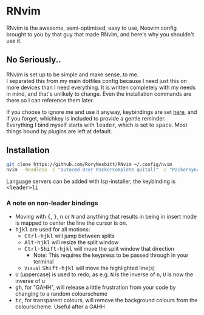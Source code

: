 # RNvim

RNvim is the awesome, semi-optimised, easy to use, Neovim config brought to you
by that guy that made RNvim, and here's why you shouldn't use it.

## No Seriously..

RNvim is set up to be simple and make sense..to me.  
I separated this from my main dotfiles config because I need just this on more
devices than I need everything. It is written completely with my needs in mind,
and that's unlikely to change. Even the installation commands are there so I can
reference them later.

If you choose to ignore me and use it anyway, keybindings are set
[here](lua/keybindings.lua), and if you forget, whichkey is included to provide
a gentle reminder.  
Everything I bind myself starts with <kbd>leader</kbd>, which is set to <kbd>space</kbd>. Most things
bound by plugins are left at default.

## Installation

```sh
git clone https://github.com/RoryNesbitt/RNvim ~/.config/nvim
nvim --headless -c "autocmd User PackerComplete quitall" -c "PackerSync"
```
Language servers can be added with lsp-installer, the keybinding is
<kbd>\<leader\>li</kbd>

### A note on non-leader bindings

- Moving with <kbd>{</kbd>, <kbd>}</kbd>, <kbd>n</kbd> or <kbd>N</kbd> and
anything that results in being in insert mode is mapped to center the line the
cursor is on.
- <kbd>hjkl</kbd> are used for all motions:
  - <kbd>Ctrl-hjkl</kbd> will jump between splits
  - <kbd>Alt-hjkl</kbd> will resize the split window
  - <kbd>Ctrl-Shift-hjkl</kbd> will move the split window that direction
    - Note: This requires the keypress to be passed through in your terminal
  - `Visual` <kbd>Shift-hjkl</kbd> will move the highlighted line(s)
- <kbd>U</kbd> (uppercase) is used to redo, as e.g. <kbd>N</kbd> is the inverse
of <kbd>n</kbd>, <kbd>U</kbd> is now the inverse of <kbd>u</kbd>
- <kbd>gh</kbd>, for "GAHH", will release a little frustration from your code by
  changing to a random colourscheme
- <kbd>tc</kbd>, for transparent colours, will remove the background colours
  from the colourscheme. Useful after a GAHH
